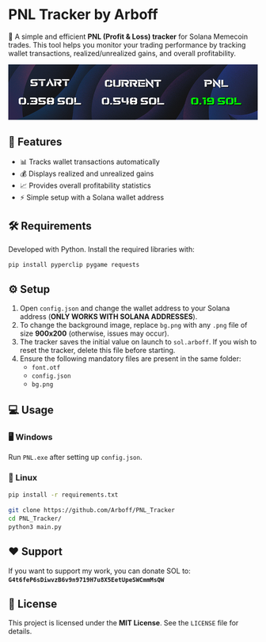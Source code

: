 # PNL Tracker by Arboff

🔹 A simple and efficient **PNL (Profit & Loss) tracker** for Solana Memecoin trades. This tool helps you monitor your trading performance by tracking wallet transactions, realized/unrealized gains, and overall profitability.

![PNL Tracker](PNL.png)


## 🚀 Features

- 📊 Tracks wallet transactions automatically
- 💰 Displays realized and unrealized gains
- 📈 Provides overall profitability statistics
- ⚡ Simple setup with a Solana wallet address

## 🛠️ Requirements

Developed with Python. Install the required libraries with:

```sh
pip install pyperclip pygame requests
```

## ⚙️ Setup

1. Open `config.json` and change the wallet address to your Solana address (**ONLY WORKS WITH SOLANA ADDRESSES**).
2. To change the background image, replace `bg.png` with any `.png` file of size **900x200** (otherwise, issues may occur).
3. The tracker saves the initial value on launch to `sol.arboff`. If you wish to reset the tracker, delete this file before starting.
4. Ensure the following mandatory files are present in the same folder:
   - `font.otf`
   - `config.json`
   - `bg.png`

## 💻 Usage

### 🖥️ Windows

Run `PNL.exe` after setting up `config.json`.

### 🐧 Linux

```sh
pip install -r requirements.txt
```

```sh
git clone https://github.com/Arboff/PNL_Tracker
cd PNL_Tracker/
python3 main.py
```

## ❤️ Support

If you want to support my work, you can donate SOL to:
**`G4t6feP6sDiwvzB6v9n9719H7u8X5EetUpeSWCmmMsQW`**

## 📜 License

This project is licensed under the **MIT License**. See the `LICENSE` file for details.
